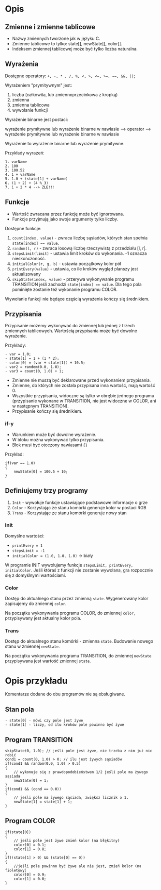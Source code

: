 # Opis

## Zmienne i zmienne tablicowe
- Nazwy zmiennych tworzone jak w języku C.
- Zmienne tablicowe to tylko: state[], newState[], color[].
- Indeksem zmiennej tablicowej może być tylko liczba naturalna.

## Wyrażenia
Dostępne operatory: ```+, -, * , /, %, <, >, <=, >=, ==, &&, ||```;

Wyrażeniem "prymitywnym" jest:
1. liczba (całkowita, lub zmiennoprzecinkowa z kropką)
2. zmienna
3. zmienna tablicowa
4. wywołanie funkcji

Wyrażenie binarne jest postaci:


wyrażenie prymitywne lub wyrażenie binarne w nawiasie --> operator --> wyrażenie prymitywne lub wyrażenie binarne w nawiasie

Wyrażenie to wyrażenie binarne lub wyrażenie prymitywne.

Przykłady wyrażeń:

    1. varName
    2. 100
    3. 100.52
    4. 1 + varName
    5. 1.0 + (state[1] + varName)
    6. (1 + 2) + (4 % 3)
    7. 1 + 2 * 4 --> ŹLE!!!

## Funkcje
- Wartość zwracana przez funkcję może być ignorowana.
- Funkcje przyjmują jako swoje argumenty tylko liczby.

Dostępne funkcje:

1. ```count(index, value)``` - zwraca liczbę sąsiadów, których stan spełnia ```state[index] == value```.
2. ```random(l, r)``` - zwraca losową liczbę rzeczywistą z przedziału [l, r].
3. ```stepsLimit(limit)``` - ustawia limit kroków do wykonania. -1 oznacza nieskończoność.
4. ```initialColor(r, g, b)``` - ustawia początkowy kolor pól
5. ```printEvery(value)``` - ustawia, co ile kroków wygląd planszy jest aktualizowany
6. ```skipState(index, value)``` - przerywa wykonywanie programu TRANSITION jeśli zachodzi ```state[index] == value```. Dla tego pola pominięte zostanie też wykonanie programu COLOR.

Wywołanie funkcji nie będące częścią wyrażenia kończy się średnikiem.

## Przypisania
Przypisanie możemy wykonywać do zmiennej lub jednej z trzech zmiennych tablicowych. Wartością przypisania może być dowolne wyrażenie.

Przykłady:

    - var = 1.0;
    - state[1] = 1 + (1 * 2);
    - color[0] = (var + state[1]) + 10.5;
    - var2 = random(0.0, 1.0);
    - var3 = count(0, 1.0) + 1;

- Zmienne nie muszą być deklarowane przed wykonaniem przypisania.
- Zmienne, do których nie została przypisana inna wartość, mają wartość 0.
- Wszystkie przypisania, widoczne są tylko w obrębie jednego programu (przypisanie wykonane w TRANSITION, nie jest widoczne w COLOR, ani w następnym TRANSITION).
- Przypisanie kończy się średnikiem.

### if-y
- Warunkiem może być dowolne wyrażenie.
- W bloku można wykonywać tylko przypisania.
- Blok musi być otoczony nawiasami ```{}```

Przykład:

    if(var == 1.0)
    {
        newState[0] = 100.5 + 10;
    }

## Definiujemy trzy programy
1. ```Init``` - wywołuje funkcje ustawiające podstawowe informacje o grze
2. ```Color``` - Korzystając ze stanu komórki generuje kolor w postaci RGB
3. ```Trans``` - Korzystając ze stanu komórki generuje nowy stan

### Init
Domyślne wartości:
- ```printEvery = 1```
- ```stepsLimit = -1```
- ```initialColor = (1.0, 1.0, 1.0)``` -> biały

W programie INIT wywołujemy funkcje ```stepsLimit, printEvery, initialColor```. Jeśli któraś z funkcji nie zostanie wywołana, gra rozpocznie się z domyślnymi wartościami.

### Color
Dostęp do aktualnego stanu przez zmienną ```state```. Wygenerowany kolor zapisujemy do zmiennej ```color```.

Na początku wykonywania programu COLOR, do zmiennej ```color```, przypisywany jest aktualny kolor pola.

### Trans
Dostęp do aktualnego stanu komórki - zmienna ```state```.
Budowanie nowego stanu w zmiennej ```newState```.

Na początku wykonywania programu TRANSITION, do zmiennej ```newState``` przypisywana jest wartość zmiennej ```state```.

# Opis przykładu
Komentarze dodane do obu programów nie są obsługiwane.

## Stan pola
    - state[0] - mówi czy pole jest żywe
    - state[1] - liczy, od ilu kroków pole powinno być żywe

## Program TRANSITION

    skipState(0, 1.0); // jeśli pole jest żywe, nie trzeba z nim już nic robić
    cond1 = count(0, 1.0) > 0; // ilu jest żywych sąsiadów
    if(cond1 && random(0.0, 1.0) > 0.5)
    {
        // wykonuje się z prawdopodobieństwem 1/2 jeśli pole ma żywego sąsiada
        newState[0] = 1;
    }
    if(cond1 && (cond == 0.0))
    {
        // jeśli pole ma żywego sąsiada, zwiększ licznik o 1.
        newState[1] = state[1] + 1;
    }

## Program COLOR

    if(state[0])
    {
        // jeśli pole jest żywe zmień kolor (na błękitny)
        color[0] = 0.1;
        color[1] = 0.8;
    }
    if((state[1] > 0) && (state[0] == 0))
    {
        //jeśli pole powinno być żywe ale nie jest, zmień kolor (na fioletowy)
        color[0] = 0.9;
        color[1] = 0.0;
    }
